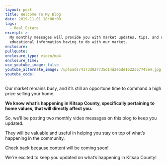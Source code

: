 ```yaml
---
layout: post
title: Welcome To My Blog
date: 2019-11-01 18:00:00
tags:
  - Real Estate
excerpt: >-
  My monthly messages will provide you with market updates, tips, and other
  educational information having to do with our market.
enclosure:
pullquote:
enclosure_type: video/mp4
enclosure_time:
use_youtube_image: false
youtube_alternate_image: /uploads/4173d827735d14d2ebdd1622367745e4.jpg
youtube_code:
---
```


Our market remains busy, and it’s still an opportune time to command a high price selling your home.&nbsp;&nbsp;

**We know what’s happening in Kitsap County, specifically pertaining to home values, that will directly affect you.**

So, we’ll be posting two monthly video messages on this blog to keep you updated.&nbsp;

They will be valuable and useful in helping you stay on top of what’s happening in the community.

Check back because content will be coming soon\!

We're excited to keep you updated on what’s happening in Kitsap County\!